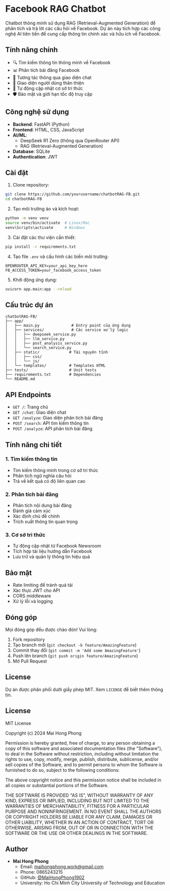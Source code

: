 # Facebook RAG Chatbot

Chatbot thông minh sử dụng RAG (Retrieval-Augmented Generation) để phân tích và trả lời các câu hỏi về Facebook. Dự án này tích hợp các công nghệ AI tiên tiến để cung cấp thông tin chính xác và hữu ích về Facebook.

## Tính năng chính

- 🔍 Tìm kiếm thông tin thông minh về Facebook
- 📊 Phân tích bài đăng Facebook
- 🤖 Tương tác thông qua giao diện chat
- 📱 Giao diện người dùng thân thiện
- 🔄 Tự động cập nhật cơ sở tri thức
- 🛡️ Bảo mật và giới hạn tốc độ truy cập

## Công nghệ sử dụng

- **Backend**: FastAPI (Python)
- **Frontend**: HTML, CSS, JavaScript
- **AI/ML**: 
  - DeepSeek R1 Zero (thông qua OpenRouter API)
  - RAG (Retrieval-Augmented Generation)
- **Database**: SQLite
- **Authentication**: JWT

## Cài đặt

1. Clone repository:
```bash
git clone https://github.com/yourusername/chatbotRAG-FB.git
cd chatbotRAG-FB
```

2. Tạo môi trường ảo và kích hoạt:
```bash
python -m venv venv
source venv/bin/activate  # Linux/Mac
venv\Scripts\activate     # Windows
```

3. Cài đặt các thư viện cần thiết:
```bash
pip install -r requirements.txt
```

4. Tạo file `.env` và cấu hình các biến môi trường:
```env
OPENROUTER_API_KEY=your_api_key_here
FB_ACCESS_TOKEN=your_facebook_access_token
```

5. Khởi động ứng dụng:
```bash
uvicorn app.main:app --reload
```

## Cấu trúc dự án

```
chatbotRAG-FB/
├── app/
│   ├── main.py              # Entry point của ứng dụng
│   ├── services/            # Các service xử lý logic
│   │   ├── deepseek_service.py
│   │   ├── llm_service.py
│   │   ├── post_analysis_service.py
│   │   └── search_service.py
│   ├── static/             # Tài nguyên tĩnh
│   │   ├── css/
│   │   └── js/
│   └── templates/          # Templates HTML
├── tests/                  # Unit tests
├── requirements.txt        # Dependencies
└── README.md
```

## API Endpoints

- `GET /`: Trang chủ
- `GET /chat`: Giao diện chat
- `GET /analyze`: Giao diện phân tích bài đăng
- `POST /search`: API tìm kiếm thông tin
- `POST /analyze`: API phân tích bài đăng

## Tính năng chi tiết

### 1. Tìm kiếm thông tin
- Tìm kiếm thông minh trong cơ sở tri thức
- Phân tích ngữ nghĩa câu hỏi
- Trả về kết quả có độ liên quan cao

### 2. Phân tích bài đăng
- Phân tích nội dung bài đăng
- Đánh giá cảm xúc
- Xác định chủ đề chính
- Trích xuất thông tin quan trọng

### 3. Cơ sở tri thức
- Tự động cập nhật từ Facebook Newsroom
- Tích hợp tài liệu hướng dẫn Facebook
- Lưu trữ và quản lý thông tin hiệu quả

## Bảo mật

- Rate limiting để tránh quá tải
- Xác thực JWT cho API
- CORS middleware
- Xử lý lỗi và logging

## Đóng góp

Mọi đóng góp đều được chào đón! Vui lòng:

1. Fork repository
2. Tạo branch mới (`git checkout -b feature/AmazingFeature`)
3. Commit thay đổi (`git commit -m 'Add some AmazingFeature'`)
4. Push lên branch (`git push origin feature/AmazingFeature`)
5. Mở Pull Request

## License

Dự án được phân phối dưới giấy phép MIT. Xem `LICENSE` để biết thêm thông tin.

## License

MIT License

Copyright (c) 2024 Mai Hong Phong

Permission is hereby granted, free of charge, to any person obtaining a copy
of this software and associated documentation files (the "Software"), to deal
in the Software without restriction, including without limitation the rights
to use, copy, modify, merge, publish, distribute, sublicense, and/or sell
copies of the Software, and to permit persons to whom the Software is
furnished to do so, subject to the following conditions:

The above copyright notice and this permission notice shall be included in all
copies or substantial portions of the Software.

THE SOFTWARE IS PROVIDED "AS IS", WITHOUT WARRANTY OF ANY KIND, EXPRESS OR
IMPLIED, INCLUDING BUT NOT LIMITED TO THE WARRANTIES OF MERCHANTABILITY,
FITNESS FOR A PARTICULAR PURPOSE AND NONINFRINGEMENT. IN NO EVENT SHALL THE
AUTHORS OR COPYRIGHT HOLDERS BE LIABLE FOR ANY CLAIM, DAMAGES OR OTHER
LIABILITY, WHETHER IN AN ACTION OF CONTRACT, TORT OR OTHERWISE, ARISING FROM,
OUT OF OR IN CONNECTION WITH THE SOFTWARE OR THE USE OR OTHER DEALINGS IN THE
SOFTWARE.

## Author

- **Mai Hong Phong**
  - Email: maihongphong.work@gmail.com
  - Phone: 0865243215
  - GitHub: [@MaiHongPhong1902](https://github.com/MaiHongPhong1902)
  - University: Ho Chi Minh City University of Technology and Education
